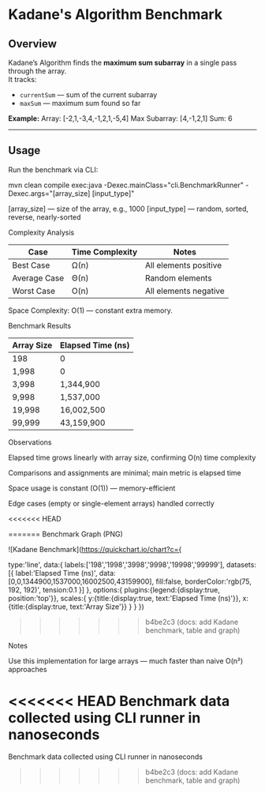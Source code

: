 # Kadane's Algorithm Benchmark

## Overview
Kadane’s Algorithm finds the **maximum sum subarray** in a single pass through the array.  
It tracks:
- `currentSum` — sum of the current subarray
- `maxSum` — maximum sum found so far

**Example:**
Array: [-2,1,-3,4,-1,2,1,-5,4]
Max Subarray: [4,-1,2,1]
Sum: 6


---

## Usage
Run the benchmark via CLI:

mvn clean compile exec:java -Dexec.mainClass="cli.BenchmarkRunner" -Dexec.args="[array_size] [input_type]"

[array_size] — size of the array, e.g., 1000
[input_type] — random, sorted, reverse, nearly-sorted

Complexity Analysis

| Case         | Time Complexity | Notes                 |
| ------------ | --------------- | --------------------- |
| Best Case    | Ω(n)            | All elements positive |
| Average Case | Θ(n)            | Random elements       |
| Worst Case   | O(n)            | All elements negative |
Space Complexity: O(1) — constant extra memory.

Benchmark Results

| Array Size | Elapsed Time (ns) |
| ---------- | ----------------- |
| 198        | 0                 |
| 1,998      | 0                 |
| 3,998      | 1,344,900         |
| 9,998      | 1,537,000         |
| 19,998     | 16,002,500        |
| 99,999     | 43,159,900        |

Observations

Elapsed time grows linearly with array size, confirming O(n) time complexity

Comparisons and assignments are minimal; main metric is elapsed time

Space usage is constant (O(1)) — memory-efficient

Edge cases (empty or single-element arrays) handled correctly


<<<<<<< HEAD

=======
Benchmark Graph (PNG)

![Kadane Benchmark](https://quickchart.io/chart?c={

type:'line',
data:{
labels:['198','1998','3998','9998','19998','99999'],
datasets:[{
label:'Elapsed Time (ns)',
data:[0,0,1344900,1537000,16002500,43159900],
fill:false,
borderColor:'rgb(75, 192, 192)',
tension:0.1
}]
},
options:{
plugins:{legend:{display:true, position:'top'}},
scales:{
y:{title:{display:true, text:'Elapsed Time (ns)'}},
x:{title:{display:true, text:'Array Size'}}
}
}
})
>>>>>>> b4be2c3 (docs: add Kadane benchmark, table and graph)


Notes

Use this implementation for large arrays — much faster than naive O(n²) approaches

<<<<<<< HEAD
Benchmark data collected using CLI runner in nanoseconds
=======
Benchmark data collected using CLI runner in nanoseconds
>>>>>>> b4be2c3 (docs: add Kadane benchmark, table and graph)
